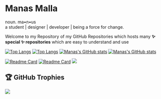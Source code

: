 # Manas Malla
noun. ma•n•us 
<br/>a student | designer | developer | being a force for change.

Welcome to my Repository of my GitHub Repositories which hosts many <b>✨ special ✨ repositories</b> which are easy to understand and use

 [![Top Langs](https://github-readme-stats.vercel.app/api/top-langs/?username=manasmalla&hide=asp&langs_count=5&border_radius=16&layout=compact&theme=dark#gh-dark-mode-only)](https://github.com/anuraghazra/github-readme-stats#gh-dark-mode-only)
 [![Top Langs](https://github-readme-stats.vercel.app/api/top-langs/?username=manasmalla&hide=asp&langs_count=5&border_radius=16&layout=compact&theme=default#gh-light-mode-only)](https://github.com/anuraghazra/github-readme-stats#gh-light-mode-only)
 [![Manas's GitHub stats](https://github-readme-stats.vercel.app/api?username=manasmalla&show_icons=true&border_radius=16&theme=dark#gh-dark-mode-only)](https://github.com/anuraghazra/github-readme-stats#gh-dark-mode-only)
  [![Manas's GitHub stats](https://github-readme-stats.vercel.app/api?username=manasmalla&show_icons=true&border_radius=16&theme=default#gh-light-mode-only)](https://github.com/anuraghazra/github-readme-stats#gh-light-mode-only)
 
[![Readme Card](https://github-readme-stats.vercel.app/api/pin/?username=GDGVizag&repo=NowInGoogle)](https://github.com/GDGVizag/NowInGoogle)
[![Readme Card](https://github-readme-stats.vercel.app/api/pin/?username=TheAnanta&repo=autosmith)](https://github.com/TheAnanta/autosmith)
![](https://github-readme-streak-stats.herokuapp.com/?user=manasmalla&hide_border=false)<br/>

## 🏆 GitHub Trophies
![](https://github-profile-trophy.vercel.app/?username=manasmalla&no-frame=false&no-bg=false&margin-w=4)
